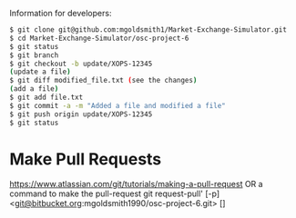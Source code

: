 Information for developers:
```bash
$ git clone git@github.com:mgoldsmith1/Market-Exchange-Simulator.git
$ cd Market-Exchange-Simulator/osc-project-6
$ git status
$ git branch
$ git checkout -b update/XOPS-12345
(update a file)
$ git diff modified_file.txt (see the changes)
(add a file)
$ git add file.txt
$ git commit -a -m "Added a file and modified a file"
$ git push origin update/XOPS-12345
$ git status
```
# Make Pull Requests
https://www.atlassian.com/git/tutorials/making-a-pull-request
OR a command to make the pull-request
git request-pull' [-p] <start> <git@bitbucket.org:mgoldsmith1990/osc-project-6.git> [<end>]



